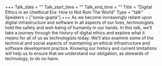 +++
Talk_date = ""
Talk_start_time = ""
Talk_end_time = ""
Title = "Digital Ethics in an Unethical Era: How to Not Ruin The World"
Type = "talk"
Speakers = ["sonia-gupta"]
+++
As we become increasingly reliant upon digital infrastructure and software in all aspects of our lives, technologists hold the safety and well-being of humanity in our hands. In this talk, we’ll take a journey through the history of digital ethics and explore what it means for all of us as technologists today. We’ll also examine some of the technical and social aspects of maintaining an ethical infrastructure and software development practice. Knowing our history and current limitations will help us to ensure that we understand our obligation, as stewards of technology, to do no harm.